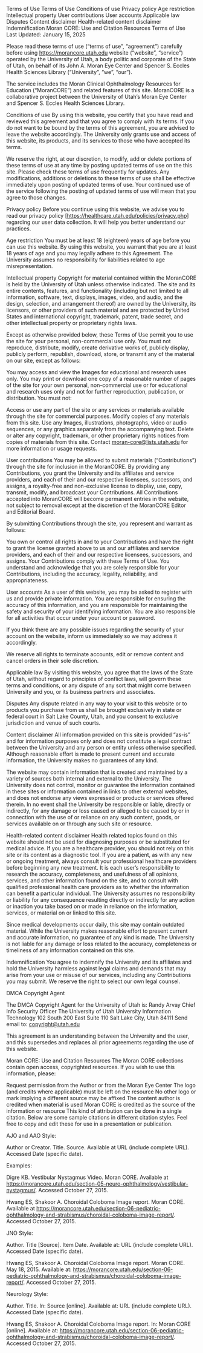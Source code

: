 Terms of Use
Terms of Use
Conditions of use
Privacy policy
Age restriction
Intellectual property
User contributions
User accounts
Applicable law
Disputes
Content disclaimer
Health-related content disclaimer
Indemnification
Moran CORE: Use and Citation Resources
Terms of Use
Last Updated: January 15, 2025

Please read these terms of use (“terms of use”, “agreement”) carefully before using https://morancore.utah.edu website (“website”, “service”) operated by the University of Utah, a body politic and corporate of the State of Utah, on behalf of its John A. Moran Eye Center and Spencer S. Eccles Health Sciences Library (“University”, “we”, “our”).

The service includes the Moran Clinical Ophthalmology Resources for Education (“MoranCORE”) and related features of this site. MoranCORE is a collaborative project between the University of Utah’s Moran Eye Center and Spencer S. Eccles Health Sciences Library.

Conditions of use
By using this website, you certify that you have read and reviewed this agreement and that you agree to comply with its terms. If you do not want to be bound by the terms of this agreement, you are advised to leave the website accordingly.  The University only grants use and access of this website, its products, and its services to those who have accepted its terms.

We reserve the right, at our discretion, to modify, add or delete portions of these terms of use at any time by posting updated terms of use on the this site. Please check these terms of use frequently for updates. Any modifications, additions or deletions to these terms of use shall be effective immediately upon posting of updated terms of use. Your continued use of the service following the posting of updated terms of use will mean that you agree to those changes.

Privacy policy
Before you continue using this website, we advise you to read our privacy policy [https://healthcare.utah.edu/policies/privacy.php] regarding our user data collection. It will help you better understand our practices.

Age restriction
You must be at least 18 (eighteen) years of age before you can use this website. By using this website, you warrant that you are at least 18 years of age and you may legally adhere to this Agreement. The University assumes no responsibility for liabilities related to age misrepresentation.

Intellectual property
Copyright for material contained within the MoranCORE is held by the University of Utah unless otherwise indicated. The site and its entire contents, features, and functionality (including but not limited to all information, software, text, displays, images, video, and audio, and the design, selection, and arrangement thereof) are owned by the University, its licensors, or other providers of such material and are protected by United States and international copyright, trademark, patent, trade secret, and other intellectual property or proprietary rights laws.

Except as otherwise provided below, these Terms of Use permit you to use the site for your personal, non-commercial use only. You must not reproduce, distribute, modify, create derivative works of, publicly display, publicly perform, republish, download, store, or transmit any of the material on our site, except as follows:

You may access and view the Images for educational and research uses only.
You may print or download one copy of a reasonable number of pages of the site for your own personal, non-commercial use or for educational and research uses only and not for further reproduction, publication, or distribution.
You must not:

Access or use any part of the site or any services or materials available through the site for commercial purposes.
Modify copies of any materials from this site.
Use any Images, illustrations, photographs, video or audio sequences, or any graphics separately from the accompanying text.
Delete or alter any copyright, trademark, or other proprietary rights notices from copies of materials from this site.
Contact moran-core@lists.utah.edu for more information or usage requests.

 

User contributions
You may be allowed to submit materials (“Contributions”) through the site for inclusion in the MoranCORE. By providing any Contributions, you grant the University and its affiliates and service providers, and each of their and our respective licensees, successors, and assigns, a royalty-free and non-exclusive license to display, use, copy, transmit, modify, and broadcast your Contributions. All Contributions accepted into MoranCORE will become permanent entries in the website, not subject to removal except at the discretion of the MoranCORE Editor and Editorial Board.

By submitting Contributions through the site, you represent and warrant as follows:

You own or control all rights in and to your Contributions and have the right to grant the license granted above to us and our affiliates and service providers, and each of their and our respective licensees, successors, and assigns.
Your Contributions comply with these Terms of Use.
You understand and acknowledge that you are solely responsible for your Contributions, including the accuracy, legality, reliability, and appropriateness.

User accounts
As a user of this website, you may be asked to register with us and provide private information. You are responsible for ensuring the accuracy of this information, and you are responsible for maintaining the safety and security of your identifying information. You are also responsible for all activities that occur under your account or password.

If you think there are any possible issues regarding the security of your account on the website, inform us immediately so we may address it accordingly.

We reserve all rights to terminate accounts, edit or remove content and cancel orders in their sole discretion.

Applicable law
By visiting this website, you agree that the laws of the State of Utah, without regard to principles of conflict laws, will govern these terms and conditions, or any dispute of any sort that might come between University and you, or its business partners and associates.

Disputes
Any dispute related in any way to your visit to this website or to products you purchase from us shall be brought exclusively in state or federal court in Salt Lake County, Utah, and you consent to exclusive jurisdiction and venue of such courts.

Content disclaimer
All information provided on this site is provided “as-is” and for information purposes only and does not constitute a legal contract between the University and any person or entity unless otherwise specified. Although reasonable effort is made to present current and accurate information, the University makes no guarantees of any kind.

The website may contain information that is created and maintained by a variety of sources both internal and external to the University. The University does not control, monitor or guarantee the information contained in these sites or information contained in links to other external websites, and does not endorse any views expressed or products or services offered therein. In no event shall the University be responsible or liable, directly or indirectly, for any damage or loss caused or alleged to be caused by or in connection with the use of or reliance on any such content, goods, or services available on or through any such site or resource.

Health-related content disclaimer
Health related topics found on this website should not be used for diagnosing purposes or be substituted for medical advice. If you are a healthcare provider, you should not rely on this site or its content as a diagnostic tool. If you are a patient, as with any new or ongoing treatment, always consult your professional healthcare providers before beginning any new treatment. It is each user’s responsibility to research the accuracy, completeness, and usefulness of all opinions, services, and other information found on the site, and to consult with qualified professional health care providers as to whether the information can benefit a particular individual. The University assumes no responsibility or liability for any consequence resulting directly or indirectly for any action or inaction you take based on or made in reliance on the information, services, or material on or linked to this site.

Since medical developments occur daily, this site may contain outdated material. While the University makes reasonable effort to present current and accurate information, no guarantee of any kind is made. The University is not liable for any damage or loss related to the accuracy, completeness or timeliness of any information contained on this site.

Indemnification
You agree to indemnify the University and its affiliates and hold the University harmless against legal claims and demands that may arise from your use or misuse of our services, including any Contributions you may submit. We reserve the right to select our own legal counsel.

DMCA Copyright Agent

The DMCA Copyright Agent for the University of Utah is:
Randy Arvay
Chief Info Security Officer
The University of Utah
University Information Technology
102 South 200 East Suite 110
Salt Lake City, Utah 84111
Send email to:
copyright@utah.edu

This agreement is an understanding between the University and the user, and this supersedes and replaces all prior agreements regarding the use of this website.

 

Moran CORE: Use and Citation Resources
The Moran CORE collections contain open access, copyrighted resources. If you wish to use this information, please:

Request permission from the Author or from the Moran Eye Center
The logo (and credits where applicable) must be left on the resource
No other logo or mark implying a different source may be affixed
The content author is credited when material is used
Moran CORE is credited as the source of the information or resource
This kind of attribution can be done in a single citation. Below are some sample citations in different citation styles. Feel free to copy and edit these for use in a presentation or publication.

AJO and AAO Style:

Author or Creator. Title. Source. Available at URL (include complete URL). Accessed Date (specific date).

Examples:

Digre KB. Vestibular Nystagmus Video. Moran CORE. Available at https://morancore.utah.edu/section-05-neuro-ophthalmology/vestibular-nystagmus/. Accessed October 27, 2015.

Hwang ES, Shakoor A. Choroidal Coloboma Image report. Moran CORE. Available at https://morancore.utah.edu/section-06-pediatric-ophthalmology-and-strabismus/choroidal-coloboma-image-report/. Accessed October 27, 2015.

JNO Style:

Author. Title [Source]. Item Date. Available at: URL (include complete URL). Accessed Date (specific date).

Hwang ES, Shakoor A. Choroidal Coloboma Image report. Moran CORE. May 18, 2015. Available at: https://morancore.utah.edu/section-06-pediatric-ophthalmology-and-strabismus/choroidal-coloboma-image-report/. Accessed October 27, 2015.

Neurology Style:

Author. Title. In: Source [online]. Available at: URL (include complete URL). Accessed Date (specific date).

Hwang ES, Shakoor A. Choroidal Coloboma Image report. In: Moran CORE [online]. Available at: https://morancore.utah.edu/section-06-pediatric-ophthalmology-and-strabismus/choroidal-coloboma-image-report/. Accessed October 27, 2015.